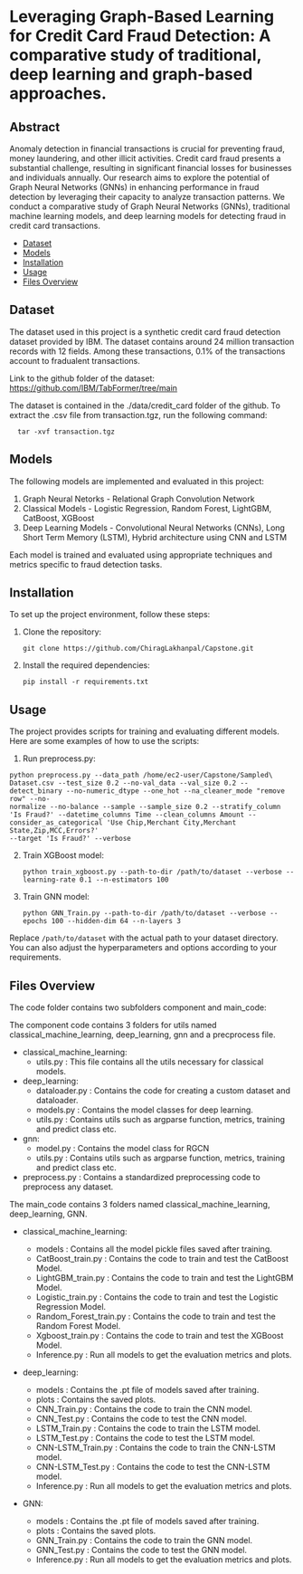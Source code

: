 # Leveraging Graph-Based Learning for Credit Card Fraud Detection:  A comparative study of traditional, deep learning and graph-based approaches.

## Abstract

Anomaly detection in financial transactions is crucial for preventing fraud, money laundering, and other illicit activities. Credit card fraud presents a substantial challenge, resulting in significant financial losses for businesses and individuals annually. Our research aims to explore the potential of Graph Neural Networks (GNNs) in enhancing performance in fraud detection by leveraging their capacity to analyze transaction patterns. We conduct a comparative study of Graph Neural Networks (GNNs), traditional machine learning models, and deep learning models for detecting fraud in credit card transactions. 

- [Dataset](#dataset)
- [Models](#models)
- [Installation](#installation)
- [Usage](#usage)
- [Files Overview](#files%20overview)


## Dataset

The dataset used in this project is a synthetic credit card fraud detection dataset provided by IBM. The dataset contains around 24 million transaction records with 12 fields. Among these transactions, 0.1% of the transactions account to fradualent transactions.

Link to the github folder of the dataset: https://github.com/IBM/TabFormer/tree/main

The dataset is contained in the  ./data/credit_card folder of the github. To extract the .csv file from transaction.tgz, run the following command:

```
  tar -xvf transaction.tgz
```

## Models

The following models are implemented and evaluated in this project:

1. Graph Neural Netorks - Relational Graph Convolution Network
2. Classical Models - Logistic Regression, Random Forest, LightGBM, CatBoost, XGBoost
3. Deep Learning Models - Convolutional Neural Networks (CNNs), Long Short Term Memory (LSTM), Hybrid architecture using CNN and LSTM

Each model is trained and evaluated using appropriate techniques and metrics specific to fraud detection tasks.


## Installation

To set up the project environment, follow these steps:

1. Clone the repository:
   ```
   git clone https://github.com/ChiragLakhanpal/Capstone.git
   ```

2. Install the required dependencies:
   ```
   pip install -r requirements.txt
   ```

## Usage

The project provides scripts for training and evaluating different models. Here are some examples of how to use the scripts:

1. Run preprocess.py:
  ```
  python preprocess.py --data_path /home/ec2-user/Capstone/Sampled\ Dataset.csv --test_size 0.2 --no-val_data --val_size 0.2 --detect_binary --no-numeric_dtype --one_hot --na_cleaner_mode "remove row" --no- 
  normalize --no-balance --sample --sample_size 0.2 --stratify_column 'Is Fraud?' --datetime_columns Time --clean_columns Amount --consider_as_categorical 'Use Chip,Merchant City,Merchant State,Zip,MCC,Errors?'
  --target 'Is Fraud?' --verbose
  ```
2. Train XGBoost model:
   ```
   python train_xgboost.py --path-to-dir /path/to/dataset --verbose --learning-rate 0.1 --n-estimators 100
   ```

3. Train GNN model:
   ```
   python GNN_Train.py --path-to-dir /path/to/dataset --verbose --epochs 100 --hidden-dim 64 --n-layers 3 
   ```


Replace `/path/to/dataset` with the actual path to your dataset directory. You can also adjust the hyperparameters and options according to your requirements.


## Files Overview

The code folder contains two subfolders component and main_code:

The component code contains 3 folders for utils named classical_machine_learning, deep_learning, gnn and a precprocess file.

- classical_machine_learning:
  - utils.py : This file contains all the utils necessary for classical models.
- deep_learning:
  - dataloader.py : Contains the code for creating a custom dataset and dataloader.
  - models.py : Contains the model classes for deep learning.
  - utils.py : Contains utils such as argparse function, metrics, training and predict class etc.
- gnn:
  - model.py : Contains the model class for RGCN
  - utils.py : Contains utils such as argparse function, metrics, training and predict class etc.
- preprocess.py : Contains a standardized preprocessing code to preprocess any dataset.

The main_code contains 3 folders named classical_machine_learning, deep_learning, GNN.

- classical_machine_learning:
  - models : Contains all the model pickle files saved after training.
  - CatBoost_train.py : Contains the code to train and test the CatBoost Model.
  - LightGBM_train.py : Contains the code to train and test the LightGBM Model.
  - Logistic_train.py : Contains the code to train and test the Logistic Regression Model.
  - Random_Forest_train.py : Contains the code to train and test the Random Forest Model.
  - Xgboost_train.py : Contains the code to train and test the XGBoost Model.
  - Inference.py : Run all models to get the evaluation metrics and plots.
 
- deep_learning:
  - models : Contains the .pt file of models saved after training.
  - plots : Contains the saved plots.
  - CNN_Train.py : Contains the code to train the CNN model.
  - CNN_Test.py : Contains the code to test the CNN model.
  - LSTM_Train.py : Contains the code to train the LSTM model.
  - LSTM_Test.py : Contains the code to test the LSTM model.
  - CNN-LSTM_Train.py : Contains the code to train the CNN-LSTM model.
  - CNN-LSTM_Test.py : Contains the code to test the CNN-LSTM model.
  - Inference.py : Run all models to get the evaluation metrics and plots.

- GNN:
  - models : Contains the .pt file of models saved after training.
  - plots : Contains the saved plots.
  - GNN_Train.py : Contains the code to train the GNN model.
  - GNN_Test.py : Contains the code to test the GNN model.
  - Inference.py : Run all models to get the evaluation metrics and plots.

